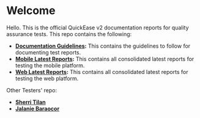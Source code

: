 # Welcome

Hello. This is the official QuickEase v2 documentation reports for quality assurance tests. This repo contains the following:

- **[Documentation Guidelines](/document-guidelines.md):** This contains the guidelines to follow for documenting test reports.
- **[Mobile Latest Reports](/mobile-latest-reports.md):** This contains all consolidated latest reports for testing the mobile platform.
- **[Web Latest Reports](/web-latest-reports.md):** This contains all consolidated latest reports for testing the web platform.

Other Testers' repo:

- [**Sherri Tilan**](https://github.com/Tsherii/quickease_2.0-reports)
- [**Jalanie Baraocor**](https://github.com/jiyuutheosum/quickease_2.0-reports)
